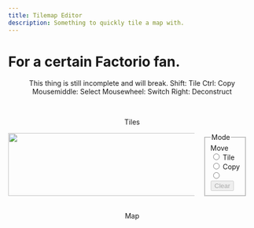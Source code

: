 ```yaml
---
title: Tilemap Editor
description: Something to quickly tile a map with.
---
```


# For a certain Factorio fan.

<p style="text-align: center;">
  This thing is still incomplete and will break.
  Shift: Tile
  Ctrl: Copy
  Mousemiddle: Select
  Mousewheel: Switch
  Right: Deconstruct
</p>
<br>
<p style="text-align: center;">Tiles</p>
<script src="assets/js/Tiles.js"></script>
<div style="display: flex; justify-content: center;">
  <div style="position: relative; width: 384px; height: 128px; overflow: auto;">
    <image id="tiles" src="assets/images/tiles.png" class="backgroundimage" width="384" height="128" style="max-width: none;"></image>
    <canvas id="selectmap" class="foregroundimage" width="384" height="128"></canvas>
  </div>
  <fieldset class="ui-widget-content ui-corner-all" style="min-width: 60px; max-width: 60px; margin: 0 20px;">
    <legend>Mode</legend>
    <label for="radiomove">Move</label>
    <input type="radio" name="mode" id="radiomove">
    <label for="radiotile">Tile</label>
    <input type="radio" name="mode" id="radiotile">
    <label for="radiocopy">Copy</label>
    <input type="radio" name="mode" id="radiocopy">
    <button id="clipclearer" style="margin-top: 4px;" disabled>Clear</button>
  </fieldset>
</div>
<br>
<p style="text-align: center;" id="coordtext">Map</p>
<div style="display: flex; justify-content: center;">
  <div id="map" style="position: relative; width: 640px; height: 640px;">
    <canvas id="background" class="backgroundimage" width="100%" height="100%"></canvas>
    <canvas id="tilemap" class="foregroundimage" width="100%" height="100%"></canvas>
    <canvas id="foreground" class="forestgroundimage" width="100%" height="100%"></canvas>
  </div>
</div>
